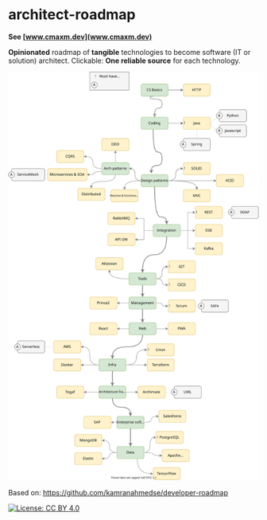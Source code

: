 # architect-roadmap

**See [www.cmaxm.dev](www.cmaxm.dev)**

**Opinionated** roadmap of **tangible** technologies to become software (IT or solution) architect. Clickable: **One reliable source** for each technology.

![Architect roadmap](./sources/Architecture.drawio.svg)

Based on: https://github.com/kamranahmedse/developer-roadmap


[![License: CC BY 4.0](https://img.shields.io/badge/License-CC%20BY%204.0-lightgreyr.svg)](https://creativecommons.org/licenses/by/4.0/)
